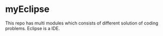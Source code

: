 # myEclipse
This repo has multi modules which consists of different solution of coding problems.
Eclipse is a IDE.

